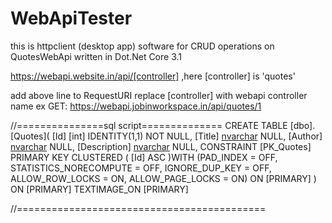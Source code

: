 # WebApiTester
this is httpclient (desktop app) software for CRUD operations on QuotesWebApi written in Dot.Net Core 3.1

https://webapi.website.in/api/[controller] ,here [controller] is 'quotes' 

add above line to RequestURI replace [controller] with webapi controller name
ex GET: https://webapi.jobinworkspace.in/api/quotes/1



//===============sql script==============
CREATE TABLE [dbo].[Quotes](
	[Id] [int] IDENTITY(1,1) NOT NULL,
	[Title] [nvarchar](max) NULL,
	[Author] [nvarchar](max) NULL,
	[Description] [nvarchar](max) NULL,
 CONSTRAINT [PK_Quotes] PRIMARY KEY CLUSTERED 
(
	[Id] ASC
)WITH (PAD_INDEX = OFF, STATISTICS_NORECOMPUTE = OFF, IGNORE_DUP_KEY = OFF, ALLOW_ROW_LOCKS = ON, ALLOW_PAGE_LOCKS = ON) ON [PRIMARY]
) ON [PRIMARY] TEXTIMAGE_ON [PRIMARY]

//===========================================
